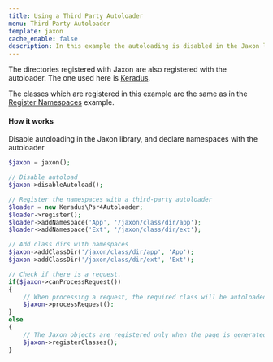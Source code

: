 ```yaml
---
title: Using a Third Party Autoloader
menu: Third Party Autoloader
template: jaxon
cache_enable: false
description: In this example the autoloading is disabled in the Jaxon library, and a third-party autoloader is used to load the Jaxon classes.
---
```


The directories registered with Jaxon are also registered with the autoloader. The one used here is [Keradus](https://github.com/keradus/Psr4Autoloader).

The classes which are registered in this example are the same as in the [Register Namespaces](../namespaces) example.

#### How it works

Disable autoloading in the Jaxon library, and declare namespaces with the autoloader

```php
$jaxon = jaxon();

// Disable autoload
$jaxon->disableAutoload();

// Register the namespaces with a third-party autoloader
$loader = new Keradus\Psr4Autoloader;
$loader->register();
$loader->addNamespace('App', '/jaxon/class/dir/app');
$loader->addNamespace('Ext', '/jaxon/class/dir/ext');

// Add class dirs with namespaces
$jaxon->addClassDir('/jaxon/class/dir/app', 'App');
$jaxon->addClassDir('/jaxon/class/dir/ext', 'Ext');

// Check if there is a request.
if($jaxon->canProcessRequest())
{
    // When processing a request, the required class will be autoloaded
    $jaxon->processRequest();
}
else
{
    // The Jaxon objects are registered only when the page is generated
    $jaxon->registerClasses();
}
```
